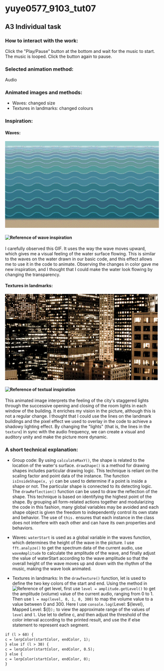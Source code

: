 # yuye0577_9103_tut07

## A3 Individual task

### How to interact with the work:
Click the "Play/Pause" button at the bottom and wait for the music to start. The music is looped. Click the button again to pause.

### Selected animation method:
Audio

### Animated images and methods:
- Waves: changed size
- Textures in landmarks: changed colours

### Inspiration: 
#### Waves:
![First image of waves inspiration](<assets/Wave animative inspiration.gif>)
#### ![Reference of wave inspiration](https://blog.ninapaley.com/2015/04/15/strange-waves/)
I carefully observed this GIF. It uses the way the wave moves upward, which gives me a visual feeling of the water surface flowing. This is similar to the waves on the water drawn in our basic code, and this effect allows me to use it in the code to animate. Observing the changes in color gave me new inspiration, and I thought that I could make the water look flowing by changing the transparency.

#### Textures in landmarks: 
![Second image of textual inspiration](<assets/Textual of landmark animative inspiration.gif>)
#### ![Reference of textual inspiration](https://www.google.com/url?sa=i&url=https%3A%2F%2Fwifflegif.com%2Fgifs%2F13766-buildings-lights-gif&psig=AOvVaw3FKYb4ZjptmO-iIBk9OBtO&ust=1717233455353000&source=images&cd=vfe&opi=89978449&ved=0CBEQjRxqFwoTCOCroPbHt4YDFQAAAAAdAAAAABAn)
This animated image interprets the feeling of the city's staggered lights through the successive opening and closing of the room lights in each window of the building. It enriches my vision in the picture, although this is not a regular change. I thought that I could use the lines on the landmark buildings and the pixel effect we used to overlay in the code to achieve a shadowy lighting effect. By changing the "lights" (that is, the lines in the `texture`) in sync with the audio frequency, we can create a visual and auditory unity and make the picture more dynamic.

### A short technical explanation: 
- Group code:
By using `calculateMaxY()`, the shape is related to the location of the water's surface.
`drawShape()` is a method for drawing shapes includes particular drawing logic.  This technique is reliant on the scaling factor and point data of the instance. 
The function `isInsideShape(x, y)` can be used to determine if a point is inside a shape or not. The particular shape is connected to its detecting logic. 
The `drawReflection()` function can be used to draw the reflection of the shape. This technique is based on identifying the highest point of the shape. 
By grouping all form-related actions together and modularizing the code in this fashion, many global variables may be avoided and each shape object is given the freedom to independently control its own state and behavior.
The use of `this.` ensures that each instance in the class does not interfere with each other and can have its own properties and behaviors.

- Waves:
`waterStart` is used as a global variable in the waves function, which determines the height of the wave in the picture. I use `fft.analyze()` to get the spectrum data of the current audio, use `waveAmplitude` to calculate the amplitude of the wave, and finally adjust the value of waterStart according to the wave amplitude so that the overall height of the wave moves up and down with the rhythm of the music, making the wave look animated.

- Textures in landmarks:
In the `drawTexture()` function, let is used to define the two key colors of the start and end. Using the method in ![Reference of get level](https://p5js.org/zh-Hans/reference/#/p5.Amplitude), first use `level = amplitude.getLevel()` to get the amplitude (volume) value of the current audio, ranging from 0 to 1. Then use `l = map(level, 0, 1, 0, 300)` to map the volume value to a value between 0 and 300. Here I use `console.log(`Level: ${level}, Mapped Level: ${l}`);` to view the approximate range of the values ​​of `level` and `l`. Use let to define c, and then adjust the threshold of the color interval according to the printed result, and use the if else statement to represent each segment.
```
if (l > 60) {
c = lerpColor(startColor, endColor, 1);
} else if (l > 30) {
c = lerpColor(startColor, endColor, 0.5);
} else {
c = lerpColor(startColor, endColor, 0);
}
```
